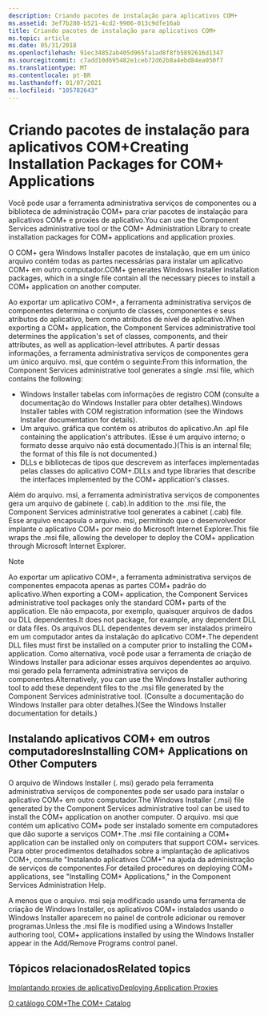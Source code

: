 ```yaml
---
description: Criando pacotes de instalação para aplicativos COM+
ms.assetid: 3ef7b280-b521-4cd2-9906-013c9dfe16ab
title: Criando pacotes de instalação para aplicativos COM+
ms.topic: article
ms.date: 05/31/2018
ms.openlocfilehash: 91ec34852ab405d965fa1ad8f8fb5892616d1347
ms.sourcegitcommit: c7add10d695482e1ceb72d62b8a4ebd84ea050f7
ms.translationtype: MT
ms.contentlocale: pt-BR
ms.lasthandoff: 01/07/2021
ms.locfileid: "105782643"
---
```

# <a name="creating-installation-packages-for-com-applications"></a><span data-ttu-id="3c2c9-103">Criando pacotes de instalação para aplicativos COM+</span><span class="sxs-lookup"><span data-stu-id="3c2c9-103">Creating Installation Packages for COM+ Applications</span></span>

<span data-ttu-id="3c2c9-104">Você pode usar a ferramenta administrativa serviços de componentes ou a biblioteca de administração COM+ para criar pacotes de instalação para aplicativos COM+ e proxies de aplicativo.</span><span class="sxs-lookup"><span data-stu-id="3c2c9-104">You can use the Component Services administrative tool or the COM+ Administration Library to create installation packages for COM+ applications and application proxies.</span></span>

<span data-ttu-id="3c2c9-105">O COM+ gera Windows Installer pacotes de instalação, que em um único arquivo contém todas as partes necessárias para instalar um aplicativo COM+ em outro computador.</span><span class="sxs-lookup"><span data-stu-id="3c2c9-105">COM+ generates Windows Installer installation packages, which in a single file contain all the necessary pieces to install a COM+ application on another computer.</span></span>

<span data-ttu-id="3c2c9-106">Ao exportar um aplicativo COM+, a ferramenta administrativa serviços de componentes determina o conjunto de classes, componentes e seus atributos do aplicativo, bem como atributos de nível de aplicativo.</span><span class="sxs-lookup"><span data-stu-id="3c2c9-106">When exporting a COM+ application, the Component Services administrative tool determines the application's set of classes, components, and their attributes, as well as application-level attributes.</span></span> <span data-ttu-id="3c2c9-107">A partir dessas informações, a ferramenta administrativa serviços de componentes gera um único arquivo. msi, que contém o seguinte:</span><span class="sxs-lookup"><span data-stu-id="3c2c9-107">From this information, the Component Services administrative tool generates a single .msi file, which contains the following:</span></span>

-   <span data-ttu-id="3c2c9-108">Windows Installer tabelas com informações de registro COM (consulte a documentação do Windows Installer para obter detalhes).</span><span class="sxs-lookup"><span data-stu-id="3c2c9-108">Windows Installer tables with COM registration information (see the Windows Installer documentation for details).</span></span>
-   <span data-ttu-id="3c2c9-109">Um arquivo. gráfica que contém os atributos do aplicativo.</span><span class="sxs-lookup"><span data-stu-id="3c2c9-109">An .apl file containing the application's attributes.</span></span> <span data-ttu-id="3c2c9-110">(Esse é um arquivo interno; o formato desse arquivo não está documentado.)</span><span class="sxs-lookup"><span data-stu-id="3c2c9-110">(This is an internal file; the format of this file is not documented.)</span></span>
-   <span data-ttu-id="3c2c9-111">DLLs e bibliotecas de tipos que descrevem as interfaces implementadas pelas classes do aplicativo COM+.</span><span class="sxs-lookup"><span data-stu-id="3c2c9-111">DLLs and type libraries that describe the interfaces implemented by the COM+ application's classes.</span></span>

<span data-ttu-id="3c2c9-112">Além do arquivo. msi, a ferramenta administrativa serviços de componentes gera um arquivo de gabinete (. cab).</span><span class="sxs-lookup"><span data-stu-id="3c2c9-112">In addition to the .msi file, the Component Services administrative tool generates a cabinet (.cab) file.</span></span> <span data-ttu-id="3c2c9-113">Esse arquivo encapsula o arquivo. msi, permitindo que o desenvolvedor implante o aplicativo COM+ por meio do Microsoft Internet Explorer.</span><span class="sxs-lookup"><span data-stu-id="3c2c9-113">This file wraps the .msi file, allowing the developer to deploy the COM+ application through Microsoft Internet Explorer.</span></span>

> [!Note]  
> <span data-ttu-id="3c2c9-114">Ao exportar um aplicativo COM+, a ferramenta administrativa serviços de componentes empacota apenas as partes COM+ padrão do aplicativo.</span><span class="sxs-lookup"><span data-stu-id="3c2c9-114">When exporting a COM+ application, the Component Services administrative tool packages only the standard COM+ parts of the application.</span></span> <span data-ttu-id="3c2c9-115">Ele não empacota, por exemplo, quaisquer arquivos de dados ou DLL dependentes.</span><span class="sxs-lookup"><span data-stu-id="3c2c9-115">It does not package, for example, any dependent DLL or data files.</span></span> <span data-ttu-id="3c2c9-116">Os arquivos DLL dependentes devem ser instalados primeiro em um computador antes da instalação do aplicativo COM+.</span><span class="sxs-lookup"><span data-stu-id="3c2c9-116">The dependent DLL files must first be installed on a computer prior to installing the COM+ application.</span></span> <span data-ttu-id="3c2c9-117">Como alternativa, você pode usar a ferramenta de criação de Windows Installer para adicionar esses arquivos dependentes ao arquivo. msi gerado pela ferramenta administrativa serviços de componentes.</span><span class="sxs-lookup"><span data-stu-id="3c2c9-117">Alternatively, you can use the Windows Installer authoring tool to add these dependent files to the .msi file generated by the Component Services administrative tool.</span></span> <span data-ttu-id="3c2c9-118">(Consulte a documentação do Windows Installer para obter detalhes.)</span><span class="sxs-lookup"><span data-stu-id="3c2c9-118">(See the Windows Installer documentation for details.)</span></span>

 

## <a name="installing-com-applications-on-other-computers"></a><span data-ttu-id="3c2c9-119">Instalando aplicativos COM+ em outros computadores</span><span class="sxs-lookup"><span data-stu-id="3c2c9-119">Installing COM+ Applications on Other Computers</span></span>

<span data-ttu-id="3c2c9-120">O arquivo de Windows Installer (. msi) gerado pela ferramenta administrativa serviços de componentes pode ser usado para instalar o aplicativo COM+ em outro computador.</span><span class="sxs-lookup"><span data-stu-id="3c2c9-120">The Windows Installer (.msi) file generated by the Component Services administrative tool can be used to install the COM+ application on another computer.</span></span> <span data-ttu-id="3c2c9-121">O arquivo. msi que contém um aplicativo COM+ pode ser instalado somente em computadores que dão suporte a serviços COM+.</span><span class="sxs-lookup"><span data-stu-id="3c2c9-121">The .msi file containing a COM+ application can be installed only on computers that support COM+ services.</span></span> <span data-ttu-id="3c2c9-122">Para obter procedimentos detalhados sobre a implantação de aplicativos COM+, consulte "Instalando aplicativos COM+" na ajuda da administração de serviços de componentes.</span><span class="sxs-lookup"><span data-stu-id="3c2c9-122">For detailed procedures on deploying COM+ applications, see "Installing COM+ Applications," in the Component Services Administration Help.</span></span>

<span data-ttu-id="3c2c9-123">A menos que o arquivo. msi seja modificado usando uma ferramenta de criação de Windows Installer, os aplicativos COM+ instalados usando o Windows Installer aparecem no painel de controle adicionar ou remover programas.</span><span class="sxs-lookup"><span data-stu-id="3c2c9-123">Unless the .msi file is modified using a Windows Installer authoring tool, COM+ applications installed by using the Windows Installer appear in the Add/Remove Programs control panel.</span></span>

## <a name="related-topics"></a><span data-ttu-id="3c2c9-124">Tópicos relacionados</span><span class="sxs-lookup"><span data-stu-id="3c2c9-124">Related topics</span></span>

<dl> <dt>

[<span data-ttu-id="3c2c9-125">Implantando proxies de aplicativo</span><span class="sxs-lookup"><span data-stu-id="3c2c9-125">Deploying Application Proxies</span></span>](deploying-application-proxies.md)
</dt> <dt>

[<span data-ttu-id="3c2c9-126">O catálogo COM+</span><span class="sxs-lookup"><span data-stu-id="3c2c9-126">The COM+ Catalog</span></span>](the-com--catalog.md)
</dt> </dl>

 

 



